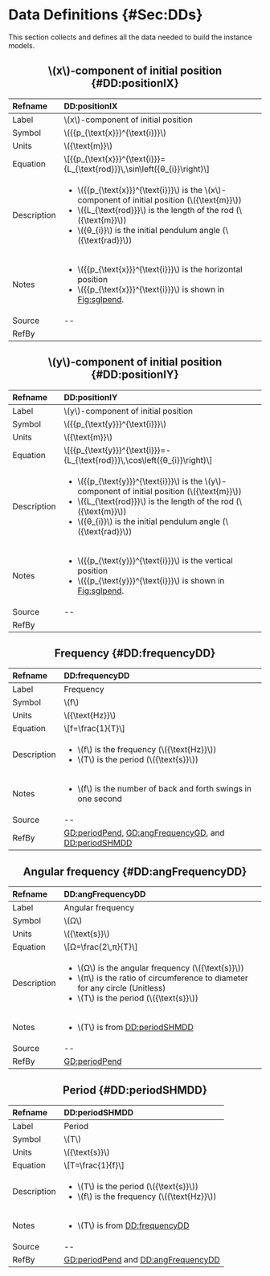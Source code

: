 # Data Definitions {#Sec:DDs}

This section collects and defines all the data needed to build the instance models.

<div align="center">

## \\(x\\)-component of initial position {#DD:positionIX}

</div>

|Refname    |DD:positionIX                                                                                                                                                                                                                                                             |
|:----------|:-------------------------------------------------------------------------------------------------------------------------------------------------------------------------------------------------------------------------------------------------------------------------|
|Label      |\\(x\\)-component of initial position                                                                                                                                                                                                                                     |
|Symbol     |\\({{p\_{\text{x}}}^{\text{i}}}\\)                                                                                                                                                                                                                                        |
|Units      |\\({\text{m}}\\)                                                                                                                                                                                                                                                          |
|Equation   |\\[{{p\_{\text{x}}}^{\text{i}}}={L\_{\text{rod}}}\\,\sin\left({θ\_{i}}\right)\\]                                                                                                                                                                                          |
|Description|<ul><li>\\({{p\_{\text{x}}}^{\text{i}}}\\) is the \\(x\\)-component of initial position (\\({\text{m}}\\))</li><li>\\({L\_{\text{rod}}}\\) is the length of the rod (\\({\text{m}}\\))</li><li>\\({θ\_{i}}\\) is the initial pendulum angle (\\({\text{rad}}\\))</li></ul>|
|Notes      |<ul><li>\\({{p\_{\text{x}}}^{\text{i}}}\\) is the horizontal position</li><li>\\({{p\_{\text{x}}}^{\text{i}}}\\) is shown in [Fig:sglpend](./SecPhysSyst.md#Figure:sglpend).</li></ul>                                                                                    |
|Source     |--                                                                                                                                                                                                                                                                        |
|RefBy      |                                                                                                                                                                                                                                                                          |

<div align="center">

## \\(y\\)-component of initial position {#DD:positionIY}

</div>

|Refname    |DD:positionIY                                                                                                                                                                                                                                                             |
|:----------|:-------------------------------------------------------------------------------------------------------------------------------------------------------------------------------------------------------------------------------------------------------------------------|
|Label      |\\(y\\)-component of initial position                                                                                                                                                                                                                                     |
|Symbol     |\\({{p\_{\text{y}}}^{\text{i}}}\\)                                                                                                                                                                                                                                        |
|Units      |\\({\text{m}}\\)                                                                                                                                                                                                                                                          |
|Equation   |\\[{{p\_{\text{y}}}^{\text{i}}}=-{L\_{\text{rod}}}\\,\cos\left({θ\_{i}}\right)\\]                                                                                                                                                                                         |
|Description|<ul><li>\\({{p\_{\text{y}}}^{\text{i}}}\\) is the \\(y\\)-component of initial position (\\({\text{m}}\\))</li><li>\\({L\_{\text{rod}}}\\) is the length of the rod (\\({\text{m}}\\))</li><li>\\({θ\_{i}}\\) is the initial pendulum angle (\\({\text{rad}}\\))</li></ul>|
|Notes      |<ul><li>\\({{p\_{\text{y}}}^{\text{i}}}\\) is the vertical position</li><li>\\({{p\_{\text{y}}}^{\text{i}}}\\) is shown in [Fig:sglpend](./SecPhysSyst.md#Figure:sglpend).</li></ul>                                                                                      |
|Source     |--                                                                                                                                                                                                                                                                        |
|RefBy      |                                                                                                                                                                                                                                                                          |

<div align="center">

## Frequency {#DD:frequencyDD}

</div>

|Refname    |DD:frequencyDD                                                                                                                                  |
|:----------|:-----------------------------------------------------------------------------------------------------------------------------------------------|
|Label      |Frequency                                                                                                                                       |
|Symbol     |\\(f\\)                                                                                                                                         |
|Units      |\\({\text{Hz}}\\)                                                                                                                               |
|Equation   |\\[f=\frac{1}{T}\\]                                                                                                                             |
|Description|<ul><li>\\(f\\) is the frequency (\\({\text{Hz}}\\))</li><li>\\(T\\) is the period (\\({\text{s}}\\))</li></ul>                                 |
|Notes      |<ul><li>\\(f\\) is the number of back and forth swings in one second</li></ul>                                                                  |
|Source     |--                                                                                                                                              |
|RefBy      |[GD:periodPend](./SecGDs.md#GD:periodPend), [GD:angFrequencyGD](./SecGDs.md#GD:angFrequencyGD), and [DD:periodSHMDD](./SecDDs.md#DD:periodSHMDD)|

<div align="center">

## Angular frequency {#DD:angFrequencyDD}

</div>

|Refname    |DD:angFrequencyDD                                                                                                                                                                                         |
|:----------|:---------------------------------------------------------------------------------------------------------------------------------------------------------------------------------------------------------|
|Label      |Angular frequency                                                                                                                                                                                         |
|Symbol     |\\(Ω\\)                                                                                                                                                                                                   |
|Units      |\\({\text{s}}\\)                                                                                                                                                                                          |
|Equation   |\\[Ω=\frac{2\\,π}{T}\\]                                                                                                                                                                                   |
|Description|<ul><li>\\(Ω\\) is the angular frequency (\\({\text{s}}\\))</li><li>\\(π\\) is the ratio of circumference to diameter for any circle (Unitless)</li><li>\\(T\\) is the period (\\({\text{s}}\\))</li></ul>|
|Notes      |<ul><li>\\(T\\) is from [DD:periodSHMDD](./SecDDs.md#DD:periodSHMDD)</li></ul>                                                                                                                            |
|Source     |--                                                                                                                                                                                                        |
|RefBy      |[GD:periodPend](./SecGDs.md#GD:periodPend)                                                                                                                                                                |

<div align="center">

## Period {#DD:periodSHMDD}

</div>

|Refname    |DD:periodSHMDD                                                                                                 |
|:----------|:--------------------------------------------------------------------------------------------------------------|
|Label      |Period                                                                                                         |
|Symbol     |\\(T\\)                                                                                                        |
|Units      |\\({\text{s}}\\)                                                                                               |
|Equation   |\\[T=\frac{1}{f}\\]                                                                                            |
|Description|<ul><li>\\(T\\) is the period (\\({\text{s}}\\))</li><li>\\(f\\) is the frequency (\\({\text{Hz}}\\))</li></ul>|
|Notes      |<ul><li>\\(T\\) is from [DD:frequencyDD](./SecDDs.md#DD:frequencyDD)</li></ul>                                 |
|Source     |--                                                                                                             |
|RefBy      |[GD:periodPend](./SecGDs.md#GD:periodPend) and [DD:angFrequencyDD](./SecDDs.md#DD:angFrequencyDD)              |

